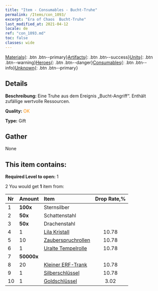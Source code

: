 ```yaml
---
title: "Item - Consumables - Bucht-Truhe"
permalink: /Items/con_1093/
excerpt: "Era of Chaos  Bucht-Truhe"
last_modified_at: 2021-04-12
locale: de
ref: "con_1093.md"
toc: false
classes: wide
---
```

 [Materials](/de/Items/){: .btn .btn--primary}[Artifacts](/de/Items/Artifacts/){: .btn .btn--success}[Units](/de/Items/Units/){: .btn .btn--warning}[Heroes](/de/Items/Heroes/){: .btn .btn--danger}[Consumables](/de/Items/Consumables/){: .btn .btn--info}[Unknown](/de/Items/Unknown/){: .btn .btn--primary}

## Details
 **Beschreibung:** Eine Truhe aus dem Ereignis „Bucht-Angriff“. Enthält zufällige wertvolle Ressourcen.

 **Quality:** <span style="color: #FF8C00">OK</span>

 **Type:** Gift

## Gather

  None

## This item contains:

 **Required Level to open:** 1

 2 You would get **1** item  from:

  | Nr | Amount |     Item    | Drop Rate,% |
  |:---|:-------|:------------|:---------:|
  | 1 |  **100x** | Sternsilber |  | 10.78 | 
  | 2 |  **50x** | Schattenstahl |  | 10.78 | 
  | 3 |  **50x** | Drachenstahl |  | 10.78 | 
  | 4 | 1 | [Lila Kristall](/de/Items/con_720/) | 10.78 | 
  | 5 | 10 | [Zauberspruchrollen](/de/Items/con_694/) | 10.78 | 
  | 6 | 1 | [Uralte Tempelrolle](/de/Items/con_697/) | 10.78 | 
  | 7 |  **50000x** | <i class="fas fa-coins"/> |  | 10.78 | 
  | 8 | 20 | [Kleiner ERF-Trank](/de/Items/con_701/) | 10.78 | 
  | 9 | 1 | [Silberschlüssel](/de/Items/con_693/) | 10.78 | 
  | 10 | 1 | [Goldschlüssel](/de/Items/con_783/) | 3.02 | 
